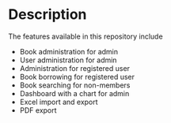 # Description

The features available in this repository include
- Book administration for admin
- User administration for admin
- Administration for registered user
- Book borrowing for registered user
- Book searching for non-members
- Dashboard with a chart for admin
- Excel import and export
- PDF export
